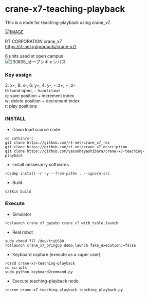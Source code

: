 # crane-x7-teaching-playback

This is a node for teaching-playback using crane_x7.

[![IMAGE](http://img.youtube.com/vi/VvXfMvtXD0I/0.jpg)](https://youtu.be/VvXfMvtXD0I)

RT CORPORATION crane_x7  
https://rt-net.jp/products/crane-x7/

6 units used at open campus  
![230805_オープンキャンパス](https://github.com/yasuohayashibara/crane-x7-teaching-playback/assets/5755200/48b2afe1-c144-4d65-8d6c-7631a5c14d02)

### Key assign

2: x+, 8: x-, 6: y+, 4: y-, -: z+, +: z-  
0: hand open, .: hand close  
q: save position + increment index  
w: delete position + decrement index  
r: play positions  

### INSTALL

- Down load source code
```
cd catkin/src
git clone https://github.com/rt-net/crane_x7_ros
git clone https://github.com/rt-net/crane_x7_description
git clone https://github.com/yasuohayashibara/crane-x7-teaching-playback
```

- Install nessesarry softwares
```
rosdep install -r -y --from-paths . --ignore-src
```

- Build
```
catkin build
```

### Execute

- Simulator
```
roslaunch crane_x7_gazebo crane_x7_with_table.launch
```

- Real robot
```
sudo chmod 777 /dev/ttyUSB0
roslaunch crane_x7_bringup demo.launch fake_execution:=false
```

- Keyboard capture (execute as a super user)
```
roscd crane-x7-teaching-playback
cd scripts
sudo python keyboard2command.py
```
- Execute teaching-playback node
```
rosrun crane-x7-teaching-playback teaching_playback.py
```
